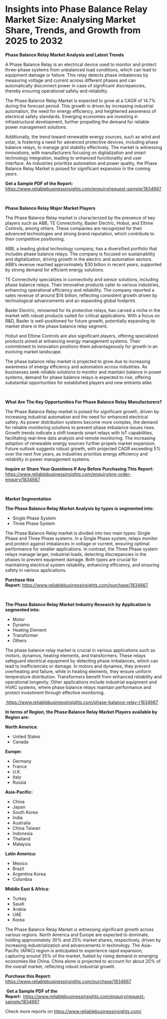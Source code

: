<p><h1>Insights into Phase Balance Relay Market Size: Analysing Market Share, Trends, and Growth from 2025 to 2032</h1></p><p><strong>Phase Balance Relay Market Analysis and Latest Trends</strong></p>
<p><p>A Phase Balance Relay is an electrical device used to monitor and protect three-phase systems from unbalanced load conditions, which can lead to equipment damage or failure. This relay detects phase imbalances by measuring voltage and current across different phases and can automatically disconnect power in case of significant discrepancies, thereby ensuring operational safety and reliability.</p><p>The Phase Balance Relay Market is expected to grow at a CAGR of 14.7% during the forecast period. This growth is driven by increasing industrial automation, the need for energy efficiency, and heightened awareness of electrical safety standards. Emerging economies are investing in infrastructural development, further propelling the demand for reliable power management solutions. </p><p>Additionally, the trend toward renewable energy sources, such as wind and solar, is fostering a need for advanced protective devices, including phase balance relays, to manage grid stability effectively. The market is witnessing innovations, with manufacturers focusing on digitalization and smart technology integration, leading to enhanced functionality and user interface. As industries prioritize automation and power quality, the Phase Balance Relay Market is poised for significant expansion in the coming years.</p></p>
<p><strong>Get a Sample PDF of the Report:&nbsp;</strong> <a href="https://www.reliablebusinessinsights.com/enquiry/request-sample/1834667?utm_campaign=3325&utm_medium=2&utm_source=Github&utm_content=ia&utm_term=06042025&utm_id=phase-balance-relay">https://www.reliablebusinessinsights.com/enquiry/request-sample/1834667</a></p>
<p>&nbsp;</p>
<p><strong>Phase Balance Relay Major Market Players</strong></p>
<p><p>The Phase Balance Relay market is characterized by the presence of key players such as ABB, TE Connectivity, Basler Electric, Hobut, and Eltime Controls, among others. These companies are recognized for their advanced technologies and strong brand reputation, which contribute to their competitive positioning.</p><p>ABB, a leading global technology company, has a diversified portfolio that includes phase balance relays. The company is focused on sustainability and digitalization, driving growth in the electric and automation sectors. ABB’s revenue reached approximately $30 billion in recent years, supported by strong demand for efficient energy solutions.</p><p>TE Connectivity specializes in connectivity and sensor solutions, including phase balance relays. Their innovative products cater to various industries, enhancing operational efficiency and reliability. The company reported a sales revenue of around $14 billion, reflecting consistent growth driven by technological advancements and an expanding global footprint.</p><p>Basler Electric, renowned for its protective relays, has carved a niche in the market with robust products suited for critical applications. With a focus on R&D, Basler is well-positioned for future growth, potentially expanding its market share in the phase balance relay segment.</p><p>Hobut and Eltime Controls are also significant players, offering specialized products aimed at enhancing energy management systems. Their commitment to innovation positions them advantageously for growth in an evolving market landscape.</p><p>The phase balance relay market is projected to grow due to increasing awareness of energy efficiency and automation across industries. As businesses seek reliable solutions to monitor and maintain balance in power systems, demand for phase balance relays is expected to rise, offering substantial opportunities for established players and new entrants alike.</p></p>
<p>&nbsp;</p>
<p><strong>What Are The Key Opportunities For Phase Balance Relay Manufacturers?</strong></p>
<p><p>The Phase Balance Relay market is poised for significant growth, driven by increasing industrial automation and the need for enhanced electrical safety. As power distribution systems become more complex, the demand for reliable monitoring solutions to prevent phase imbalance issues rises. Growth trends indicate a shift towards smart relays with IoT capabilities, facilitating real-time data analysis and remote monitoring. The increasing adoption of renewable energy sources further propels market expansion. Future outlook suggests robust growth, with projected CAGR exceeding 5% over the next five years, as industries prioritize energy efficiency and reliability in power management systems.</p></p>
<p><strong>Inquire or Share Your Questions If Any Before Purchasing This Report:</strong> <a href="https://www.reliablebusinessinsights.com/enquiry/pre-order-enquiry/1834667?utm_campaign=3325&utm_medium=2&utm_source=Github&utm_content=ia&utm_term=06042025&utm_id=phase-balance-relay">https://www.reliablebusinessinsights.com/enquiry/pre-order-enquiry/1834667</a></p>
<p>&nbsp;</p>
<p><strong>Market Segmentation</strong></p>
<p><strong>The Phase Balance Relay Market Analysis by types is segmented into:</strong></p>
<p><ul><li>Single Phase System</li><li>Three Phase System</li></ul></p>
<p><p>The Phase Balance Relay market is divided into two main types: Single Phase and Three Phase systems. In a Single Phase system, relays monitor and protect against imbalances in voltage or current, ensuring optimal performance for smaller applications. In contrast, the Three Phase system relays manage larger, industrial loads, detecting discrepancies in the phases to prevent equipment damage. Both types are crucial for maintaining electrical system reliability, enhancing efficiency, and ensuring safety in various applications.</p></p>
<p><strong>Purchase this Report:&nbsp;</strong><a href="https://www.reliablebusinessinsights.com/purchase/1834667?utm_campaign=3325&utm_medium=2&utm_source=Github&utm_content=ia&utm_term=06042025&utm_id=phase-balance-relay">https://www.reliablebusinessinsights.com/purchase/1834667</a></p>
<p>&nbsp;</p>
<p><strong>The Phase Balance Relay Market Industry Research by Application is segmented into:</strong></p>
<p><ul><li>Motor</li><li>Dynamo</li><li>Heating Element</li><li>Transformer</li><li>Others</li></ul></p>
<p><p>The phase balance relay market is crucial in various applications such as motors, dynamos, heating elements, and transformers. These relays safeguard electrical equipment by detecting phase imbalances, which can lead to inefficiencies or damage. In motors and dynamos, they prevent overheating and failure, while in heating elements, they ensure uniform temperature distribution. Transformers benefit from enhanced reliability and operational longevity. Other applications include industrial equipment and HVAC systems, where phase balance relays maintain performance and protect investment through effective monitoring.</p></p>
<p><a href="https://www.reliablebusinessinsights.com/phase-balance-relay-r1834667?utm_campaign=3325&utm_medium=2&utm_source=Github&utm_content=ia&utm_term=06042025&utm_id=phase-balance-relay">&nbsp;https://www.reliablebusinessinsights.com/phase-balance-relay-r1834667</a></p>
<p><strong>In terms of Region, the Phase Balance Relay Market Players available by Region are:</strong></p>
<p>
    <p> <strong> North America: </strong>
        <ul>
            <li>United States</li>
            <li>Canada</li>
        </ul>
        </p> 
    <p> <strong> Europe: </strong>
        <ul>
            <li>Germany</li>
            <li>France</li>
            <li>U.K.</li>
            <li>Italy</li>
            <li>Russia</li>
        </ul>
        </p> 
    <p> <strong> Asia-Pacific: </strong>
        <ul>
            <li>China</li>
            <li>Japan</li>
            <li>South Korea</li>
            <li>India</li>
            <li>Australia</li>
            <li>China Taiwan</li>
            <li>Indonesia</li>
            <li>Thailand</li>
            <li>Malaysia</li>
        </ul>
        </p> 
    <p> <strong> Latin America: </strong>
        <ul>
            <li>Mexico</li>
            <li>Brazil</li>
            <li>Argentina Korea</li>
            <li>Colombia</li>
        </ul>
        </p> 
    <p> <strong> Middle East & Africa: </strong>
        <ul>
            <li>Turkey</li>
            <li>Saudi</li>
            <li>Arabia</li>
            <li>UAE</li>
            <li>Korea</li>
        </ul>
    </p>
    </p>
<p><p>The Phase Balance Relay Market is witnessing significant growth across various regions. North America and Europe are expected to dominate, holding approximately 30% and 25% market shares, respectively, driven by increasing industrialization and advancements in technology. The Asia-Pacific (APAC) region is anticipated to experience rapid expansion, capturing around 35% of the market, fueled by rising demand in emerging economies like China. China alone is projected to account for about 20% of the overall market, reflecting robust industrial growth.</p></p>
<p><strong>Purchase this Report: </strong><a href="https://www.reliablebusinessinsights.com/purchase/1834667?utm_campaign=3325&utm_medium=2&utm_source=Github&utm_content=ia&utm_term=06042025&utm_id=phase-balance-relay">https://www.reliablebusinessinsights.com/purchase/1834667</a></p>
<p>&nbsp;<strong>Get a Sample PDF of the Report:&nbsp;&nbsp;</strong><a href="https://www.reliablebusinessinsights.com/enquiry/request-sample/1834667?utm_campaign=3325&utm_medium=2&utm_source=Github&utm_content=ia&utm_term=06042025&utm_id=phase-balance-relay">https://www.reliablebusinessinsights.com/enquiry/request-sample/1834667</a></p>
<p><strong></strong></p>
<p>Check more reports on <a href="https://www.reliablebusinessinsights.com/?utm_campaign=3325&utm_medium=2&utm_source=Github&utm_content=ia&utm_term=06042025&utm_id=phase-balance-relay">https://www.reliablebusinessinsights.com/</a></p>